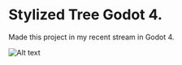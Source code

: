 # Stylized Tree Godot 4.

Made this project in my recent stream in Godot 4.

![Alt text](https://i.imgur.com/FSrZDm3.png)